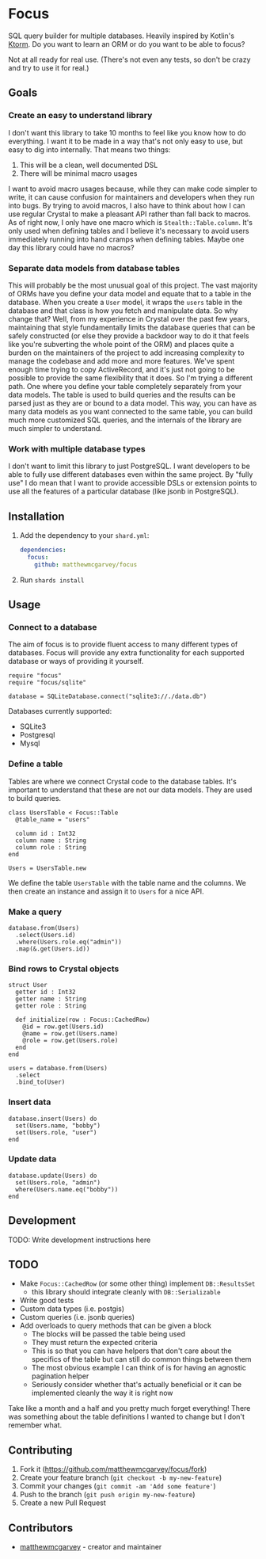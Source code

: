 # Focus

SQL query builder for multiple databases. Heavily inspired by Kotlin's [Ktorm](https://www.ktorm.org).
Do you want to learn an ORM or do you want to be able to focus?

Not at all ready for real use. (There's not even any tests, so don't be crazy and try to use it for real.)

## Goals

### Create an easy to understand library

I don't want this library to take 10 months to feel like you know how to do everything.
I want it to be made in a way that's not only easy to use, but easy to dig into internally.
That means two things:

1. This will be a clean, well documented DSL
2. There will be minimal macro usages

I want to avoid macro usages because, while they can make code simpler to write, it can cause confusion for maintainers and developers when they run into bugs.
By trying to avoid macros, I also have to think about how I can use regular Crystal to make a pleasant API rather than fall back to macros.
As of right now, I only have one macro which is `Stealth::Table.column`. It's only used when defining tables and I believe it's necessary to avoid users immediately running into hand cramps when defining tables.
Maybe one day this library could have no macros?

### Separate data models from database tables

This will probably be the most unusual goal of this project.
The vast majority of ORMs have you define your data model and equate that to a table in the database.
When you create a `User` model, it wraps the `users` table in the database and that class is how you fetch and manipulate data.
So why change that?
Well, from my experience in Crystal over the past few years, maintaining that style fundamentally limits the database queries that can be safely constructed (or else they provide a backdoor way to do it that feels like you're subverting the whole point of the ORM) and places quite a burden on the maintainers of the project to add increasing complexity to manage the codebase and add more and more features.
We've spent enough time trying to copy ActiveRecord, and it's just not going to be possible to provide the same flexibility that it does.
So I'm trying a different path. One where you define your table completely separately from your data models. The table is used to build queries and the results can be parsed just as they are or bound to a data model.
This way, you can have as many data models as you want connected to the same table, you can build much more customized SQL queries, and the internals of the library are much simpler to understand.

### Work with multiple database types

I don't want to limit this library to just PostgreSQL. I want developers to be able to fully use different databases even within the same project.
By "fully use" I do mean that I want to provide accessible DSLs or extension points to use all the features of a particular database (like jsonb in PostgreSQL).

## Installation

1. Add the dependency to your `shard.yml`:

   ```yaml
   dependencies:
     focus:
       github: matthewmcgarvey/focus
   ```

2. Run `shards install`

## Usage

### Connect to a database

The aim of focus is to provide fluent access to many different types of databases.
Focus will provide any extra functionality for each supported database or ways of providing it yourself.

```crystal
require "focus"
require "focus/sqlite"

database = SQLiteDatabase.connect("sqlite3://./data.db")
```

Databases currently supported:

- SQLite3
- Postgresql
- Mysql

### Define a table

Tables are where we connect Crystal code to the database tables.
It's important to understand that these are not our data models.
They are used to build queries.

```crystal
class UsersTable < Focus::Table
  @table_name = "users"

  column id : Int32
  column name : String
  column role : String
end

Users = UsersTable.new
```

We define the table `UsersTable` with the table name and the columns.
We then create an instance and assign it to `Users` for a nice API.

### Make a query

```crystal
database.from(Users)
  .select(Users.id)
  .where(Users.role.eq("admin"))
  .map(&.get(Users.id))
```

### Bind rows to Crystal objects

```crystal
struct User
  getter id : Int32
  getter name : String
  getter role : String

  def initialize(row : Focus::CachedRow)
    @id = row.get(Users.id)
    @name = row.get(Users.name)
    @role = row.get(Users.role)
  end
end

users = database.from(Users)
  .select
  .bind_to(User)
```

### Insert data

```crystal
database.insert(Users) do
  set(Users.name, "bobby")
  set(Users.role, "user")
end
```

### Update data

```crystal
database.update(Users) do
  set(Users.role, "admin")
  where(Users.name.eq("bobby"))
end
```

## Development

TODO: Write development instructions here

## TODO

- Make `Focus::CachedRow` (or some other thing) implement `DB::ResultsSet`
  - this library should integrate cleanly with `DB::Serializable`
- Write good tests
- Custom data types (i.e. postgis)
- Custom queries (i.e. jsonb queries)
- Add overloads to query methods that can be given a block
  - The blocks will be passed the table being used
  - They must return the expected criteria
  - This is so that you can have helpers that don't care about the specifics of the table but can still do common things between them
  - The most obvious example I can think of is for having an agnostic pagination helper
  - Seriously consider whether that's actually beneficial or it can be implemented cleanly the way it is right now

Take like a month and a half and you pretty much forget everything!
There was something about the table definitions I wanted to change but I don't remember what.

## Contributing

1. Fork it (<https://github.com/matthewmcgarvey/focus/fork>)
2. Create your feature branch (`git checkout -b my-new-feature`)
3. Commit your changes (`git commit -am 'Add some feature'`)
4. Push to the branch (`git push origin my-new-feature`)
5. Create a new Pull Request

## Contributors

- [matthewmcgarvey](https://github.com/matthewmcgarvey) - creator and maintainer
